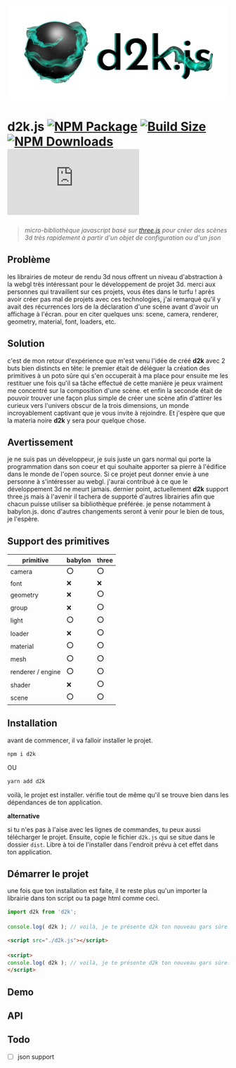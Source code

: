 <img src="../images/d2k-logo-standard.png"/>

# d2k.js [![NPM Package][npm]][npm-url] [![Build Size][build-size]][build-size-url] [![NPM Downloads][npm-downloads]][npmtrends-url] [![Dev Dependencies][dev-dependencies]][dev-dependencies-url] 

> *micro-bibliothèque javascript basé sur [three.js](https://threejs.org) pour créer des scènes 3d très rapidement à partir d'un objet de configuration ou d'un json*

## Problème

les librairies de moteur de rendu 3d nous offrent un niveau d'abstraction à la webgl très intéressant pour le développement de projet 3d. merci aux personnes qui travaillent sur ces projets, vous êtes dans le turfu ! après avoir créer pas mal de projets avec ces technologies, j'ai remarqué qu'il y avait des récurrences lors de la déclaration d'une scène avant d'avoir un affichage à l'écran. pour en citer quelques uns: scene, camera, renderer, geometry, material, font, loaders, etc. 

## Solution

c'est de mon retour d'expérience que m'est venu l'idée de créé **d2k** avec 2 buts bien distincts en tête: le premier était de déléguer la création des primitives à un poto sûre qui s'en occuperait à ma place pour ensuite me les restituer une fois qu'il sa tâche effectué de cette manière je peux vraiment me concentré sur la composition d'une scène. et enfin la seconde était de pouvoir trouver une façon plus simple de créer une scène afin d'attirer les curieux vers l'univers obscur de la trois dimensions, un monde incroyablement captivant que je vous invite à rejoindre. Et j'espère que que la materia noire **d2k** y sera pour quelque chose. 

## Avertissement

je ne suis pas un développeur, je suis juste un gars normal qui porte la programmation dans son coeur et qui souhaite apporter sa pierre à l'édifice dans le monde de l'open source. Si ce projet peut donner envie à une personne à s'intéresser au webgl. j'aurai contribué à ce que le développement 3d ne meurt jamais. dernier point, actuellement **d2k** support three.js mais à l'avenir il tachera de supporté d'autres librairies afin que chacun puisse utiliser sa bibliothèque préférée. je pense notamment à babylon.js. donc d'autres changements seront à venir pour le bien de tous, je l'espère. 

## Support des primitives

primitive         | babylon | three    |
------------------|---------|----------|
camera            | ⭕      | ⭕       |
font              | ❌      | ❌       |
geometry          | ❌      | ⭕       |
group             | ❌      | ⭕       |
light             | ⭕      | ⭕       |
loader            | ❌      | ⭕       |
material          | ⭕      | ⭕       |
mesh              | ⭕      | ⭕       |
renderer / engine | ⭕      | ⭕       |
shader            | ❌      | ⭕       |
scene             | ⭕      | ⭕       |

## Installation

avant de commencer, il va falloir installer le projet.

```sh
npm i d2k
```

OU

```sh
yarn add d2k
```

voilà, le projet est installer. vérifie tout de même qu'il se trouve bien dans les dépendances de ton application.

**alternative**

si tu n'es pas à l'aise avec les lignes de commandes, tu peux aussi télécharger le projet. Ensuite, copie le fichier `d2k.js` qui se situe dans le dossier `dist`. Libre à toi de l'installer dans l'endroit prévu à cet effet dans ton application.

## Démarrer le projet

une fois que ton installation est faite, il te reste plus qu'un importer la librairie dans ton script ou ta page html comme ceci.

```js
import d2k from 'd2k';

console.log( d2k ); // voilà, je te présente d2k ton nouveau gars sûre.
```

```html
<script src="./d2k.js"></script>

<script>
console.log( d2k ); // voilà, je te présente d2k ton nouveau gars sûre.
</script>
```

## Demo

## API

## Todo

- [ ] json support

[npm]: https://img.shields.io/npm/v/d2k
[npm-url]: https://www.npmjs.com/package/d2k
[build-size]: https://badgen.net/bundlephobia/minzip/d2k
[build-size-url]: https://bundlephobia.com/result?p=d2k
[npm-downloads]: https://img.shields.io/npm/dw/d2k
[npmtrends-url]: https://www.npmtrends.com/d2k
[dev-dependencies]: https://img.shields.io/david/dev/monsieurbadia/d2k.js
[dev-dependencies-url]: https://david-dm.org/monsieurbadia/d2k.js#info=devDependencies
